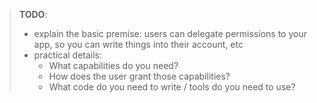 > **TODO**:
>
> - explain the basic premise: users can delegate permissions to your app, so you can write things into their account, etc
> - practical details:
>   - What capabilities do you need?
>   - How does the user grant those capabilities?
>   - What code do you need to write / tools do you need to use?
